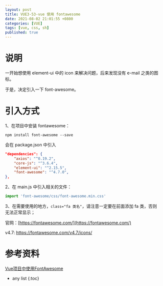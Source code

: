 ```yaml
---
layout: post
title: VUE3-53-vue 使用 fontawesome
date: 2021-08-02 21:01:55 +0800
categories: [VUE]
tags: [vue, css, sh]
published: true
---
```


# 说明

一开始想使用 element-ui 中的 icon 来解决问题，后来发现没有 e-mail 之类的图标。

于是，决定引入一下 font-awesome。

# 引入方式

1、在项目中安装 fontawesome：

```
npm install font-awesome --save
```

会在 package.json 中引入 

```json
"dependencies": {
    "axios": "^0.19.2",
    "core-js": "^3.6.4",
    "element-ui": "^2.15.5",
    "font-awesome": "^4.7.0",
},
```

2、在 main.js 中引入相关的文件：

```js
import 'font-awesome/css/font-awesome.min.css'
```

3、在需要使用的地方，`class="fa 类名"`，请注意一定要在前面添加 fa 类，否则无法正常显示；

官网：[https://fontawesome.com/](https://fontawesome.com/)

v4.7: https://fontawesome.com/v4.7/icons/



# 参考资料

[Vue项目中使用FontAwesome](https://blog.csdn.net/u013840388/article/details/108293432)

* any list
{:toc}